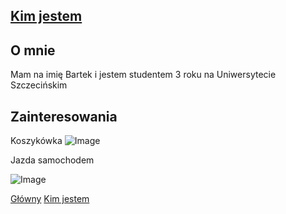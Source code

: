 ## [Kim jestem](https://sajdihere.github.io/Projekt/)



## O mnie
Mam na imię Bartek i jestem studentem 3 roku na Uniwersytecie Szczecińskim


## Zainteresowania

Koszykówka 
![Image](https://www.rp.pl/apps/pbcsi.dll/storyimage/RP/20200715/SPORT/200719620/AR/0/AR-200719620.jpg?imageversion=Artykul&lastModified=&exactW=1000)

Jazda samochodem

![Image](https://i.iplsc.com/-/0002A6AVK1F1WHP3-C303.jpg)

[Główny](https://github.com/Sajdihere/Kim-jestem/edit/gh-pages/index.md) [Kim jestem](https://github.com/Sajdihere/Projekt/blob/gh-pages/index.md)

